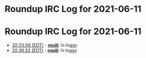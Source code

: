 # Roundup IRC Log for 2021-06-11 #
# Roundup IRC Log for 2021-06-11
* <a href="#20:33.09" id="20:33.09">20:33.09 (EDT)</a> - __[rouilj](https://github.com/rouilj)__: hi loggy
* <a href="#20:36.52" id="20:36.52">20:36.52 (EDT)</a> - __[rouilj](https://github.com/rouilj)__: hi loggy

